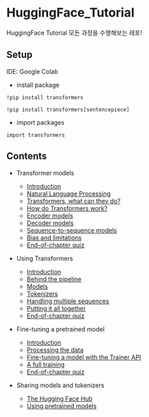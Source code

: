 # HuggingFace_Tutorial

HuggingFace Tutorial 모든 과정을 수행해보는 레포!

## Setup

IDE: Google Colab

* install package

~~~
!pip install transformers
~~~

~~~
!pip install transformers[sentencepiece]
~~~

* import packages

~~~
import transformers
~~~

## Contents

* Transformer models
  * [Introduction](https://github.com/j961224/HuggingFace_Turtorial/blob/main/1.%20Transformer%20models/Introduction.md)
  * [Natural Language Processing](https://github.com/j961224/HuggingFace_Turtorial/blob/main/1.%20Transformer%20models/Natural%20Language%20Processing.md)
  * [Transformers, what can they do?](https://github.com/j961224/HuggingFace_Turtorial/tree/main/1.%20Transformer%20models/Transformers%2C%20what%20can%20they%20do%3F)
  * [How do Transformers work?](https://github.com/j961224/HuggingFace_Tutorial/blob/main/1.%20Transformer%20models/How%20do%20Transformers%20work%3F.md)
  * [Encoder models](https://github.com/j961224/HuggingFace_Tutorial/blob/main/1.%20Transformer%20models/Encoder%20models.md)
  * [Decoder models](https://github.com/j961224/HuggingFace_Tutorial/blob/main/1.%20Transformer%20models/Decoder%20models.md)
  * [Sequence-to-sequence models](https://github.com/j961224/HuggingFace_Tutorial/blob/main/1.%20Transformer%20models/Sequence-to-sequence%20models.md)
  * [Bias and limitations](https://github.com/j961224/HuggingFace_Tutorial/blob/main/1.%20Transformer%20models/Bias%20and%20limitations.md)
  * [End-of-chapter quiz](https://github.com/j961224/HuggingFace_Tutorial/blob/main/1.%20Transformer%20models/End-of-chapter%20quiz.md)

* Using Transformers
  * [Introduction](https://github.com/j961224/HuggingFace_Tutorial/blob/main/2.%20Using%20Transformers/Introduction.md)
  * [Behind the pipeline](https://github.com/j961224/HuggingFace_Tutorial/tree/main/2.%20Using%20Transformers/Behind%20the%20pipeline)
  * [Models](https://github.com/j961224/HuggingFace_Tutorial/tree/main/2.%20Using%20Transformers/Models)
  * [Tokenizers](https://github.com/j961224/HuggingFace_Tutorial/blob/main/2.%20Using%20Transformers/Tokenizers.ipynb)
  * [Handling multiple sequences](https://github.com/j961224/HuggingFace_Tutorial/blob/main/2.%20Using%20Transformers/Handling_multiple_sequences.ipynb)
  * [Putting it all together](https://github.com/j961224/HuggingFace_Tutorial/blob/main/2.%20Using%20Transformers/Putting_it_all_together.ipynb)
  * [End-of-chapter quiz](https://github.com/j961224/HuggingFace_Tutorial/blob/main/2.%20Using%20Transformers/End-of-chapter%20quiz.md)

* Fine-tuning a pretrained model
  * [Introduction](https://github.com/j961224/HuggingFace_Tutorial/blob/main/3.%20Fine-tuning%20a%20pretrained%20model/Introduction.md)
  * [Processing the data](https://github.com/j961224/HuggingFace_Tutorial/blob/main/3.%20Fine-tuning%20a%20pretrained%20model/Processing_the_data.ipynb)
  * [Fine-tuning a model with the Trainer API](https://github.com/j961224/HuggingFace_Tutorial/blob/main/3.%20Fine-tuning%20a%20pretrained%20model/Fine_tuning_a_model_with_the_Trainer_API.ipynb)
  * [A full training](https://github.com/j961224/HuggingFace_Tutorial/blob/main/3.%20Fine-tuning%20a%20pretrained%20model/A_full_training.ipynb)
  * [End-of-chapter quiz](https://github.com/j961224/HuggingFace_Tutorial/blob/main/3.%20Fine-tuning%20a%20pretrained%20model/End-of-chapter%20quiz.md)

* Sharing models and tokenizers
  * [The Hugging Face Hub](https://github.com/j961224/HuggingFace_Tutorial/blob/main/4.%20Sharing%20models%20and%20tokenizers/The%20Hugging%20Face%20Hub.md)
  * [Using pretrained models](https://github.com/j961224/HuggingFace_Tutorial/blob/main/4.%20Sharing%20models%20and%20tokenizers/Using%20pretrained%20models.md)

